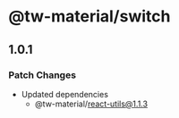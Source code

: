 # @tw-material/switch

## 1.0.1

### Patch Changes

- Updated dependencies
  - @tw-material/react-utils@1.1.3
